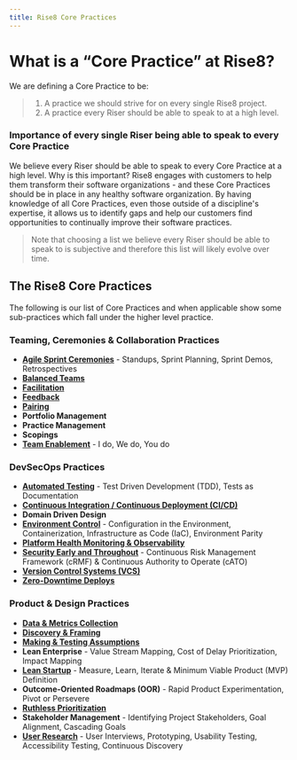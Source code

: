 ```yaml
---
title: Rise8 Core Practices
---
```


# What is a “Core Practice” at Rise8?
We are defining a Core Practice to be:
> 1. A practice we should strive for on every single Rise8 project. <br>
> 1. A practice every Riser should be able to speak to at a high level.

### Importance of every single Riser being able to speak to every Core Practice
We believe every Riser should be able to speak to every Core Practice at a high level. Why is this important? Rise8 engages with customers to help them transform their software organizations - and these Core Practices should be in place in any healthy software organization. By having knowledge of all Core Practices, even those outside of a discipline's expertise, it allows us to identify gaps and help our customers find opportunities to continually improve their software practices.
> Note that choosing a list we believe every Riser should be able to speak to is subjective and therefore this list will likely evolve over time.

## The Rise8 Core Practices
The following is our list of Core Practices and when applicable show some sub-practices which fall under the higher level practice.

### Teaming, Ceremonies & Collaboration Practices
* **[Agile Sprint Ceremonies](../agile-ceremonies)** - Standups, Sprint Planning, Sprint Demos, Retrospectives
* **[Balanced Teams](../balanced-team)**
* **[Facilitation](../facilitation)**
* **[Feedback](../feedback)**
* **[Pairing](../pairing)**
* **Portfolio Management**
* **Practice Management**
* **Scopings**
* **[Team Enablement](../team-enablement)** - I do, We do, You do

### DevSecOps Practices
* **[Automated Testing](../automated-testing)** - Test Driven Development (TDD), Tests as Documentation
* **[Continuous Integration / Continuous Deployment (CI/CD)](../ci-cd)**
* **Domain Driven Design**
* **[Environment Control](../environment-control)** - Configuration in the Environment, Containerization, Infrastructure as Code (IaC), Environment Parity
* **[Platform Health Monitoring & Observability](../platform-health-monitoring-and-observability)**
* **[Security Early and Throughout](../security-early-and-throughout)** - Continuous Risk Management Framework (cRMF) & Continuous Authority to Operate (cATO)
* **[Version Control Systems (VCS)](../version-control-systems)**
* **[Zero-Downtime Deploys](../zero-downtime-deployments)**

### Product & Design Practices
* **[Data & Metrics Collection](../data-and-metrics-collection)**
* **[Discovery & Framing](../discovery-and-framing)**
* **[Making & Testing Assumptions](../making-and-testing-assumptions)**
* **Lean Enterprise** - Value Stream Mapping, Cost of Delay Prioritization, Impact Mapping
* **[Lean Startup](../lean-start-up)** - Measure, Learn, Iterate & Minimum Viable Product (MVP) Definition
* **Outcome-Oriented Roadmaps (OOR)** - Rapid Product Experimentation, Pivot or Persevere
* **[Ruthless Prioritization](../ruthless-prioritization)**
* **Stakeholder Management** - Identifying Project Stakeholders, Goal Alignment, Cascading Goals
* **[User Research](../user-research)** - User Interviews, Prototyping, Usability Testing, Accessibility Testing, Continuous Discovery
